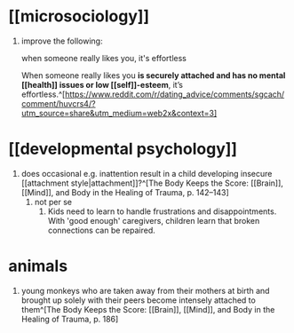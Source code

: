 # [[microsociology]]
1. improve the following:

	when someone really likes you, it's effortless

	When someone really likes you **is securely attached and has no mental [[health]] issues or low [[self]]-esteem**, it’s effortless.^[https://www.reddit.com/r/dating_advice/comments/sgcach/comment/huvcrs4/?utm_source=share&utm_medium=web2x&context=3]

# [[developmental psychology]]
1. does occasional e.g. inattention result in a child developing insecure [[attachment style|attachment]]?^[The Body Keeps the Score: [[Brain]], [[Mind]], and Body in the Healing of Trauma, p. 142–143]
	1. not per se
		1. Kids need to learn to handle frustrations and disappointments. With 'good enough' caregivers, children learn that broken connections can be repaired.

# animals
1. young monkeys who are taken away from their mothers at birth and brought up solely with their peers become intensely attached to them^[The Body Keeps the Score: [[Brain]], [[Mind]], and Body in the Healing of Trauma, p. 186]